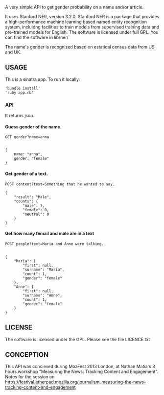 A very simple API to get gender probability on a name and/or article. 

It uses Stanford NER, version 3.2.0.  Stanford NER is a package that provides a high-performance machine learning based named entity recognition system, incluidng facilities to train models from supervised training data and pre-trained models for English. The software is licensed under full GPL. You can find the software in lib/ner/

The name's gender is recognized based on estatical census data from US and UK.

## USAGE

This is a sinatra app. To run it locally:


    'bundle install'
    'ruby app.rb'

### API

It returns json.

#### Guess gender of the name.

    GET gender?name=anna


    {
        name: "anna",
        gender: "female"
    }

#### Get gender of a text.

    POST content?text=Something that he wanted to say.

    {
        "result": "Male",
        "counts": {
            "male": 7,
            "female": 0,
            "neutral": 0
        }
    }

#### Get how many femail and male are in a text

    POST people?text=Maria and Anne were talking.


    {
        "Maria": {
            "first": null,
            "surname": "Maria",
            "count": 1,
            "gender": "female"
        },
        "Anne": {
            "first": null,
            "surname": "Anne",
            "count": 1,
            "gender": "female"
        }
    }


## LICENSE

The software is licensed under the GPL.  Please see the file LICENCE.txt


## CONCEPTION

This API was concieved during MozFest 2013 London, at Nathan Matia's 3 hours workshop "Measuring the News: Tracking Content and Engagement". Notes for the session on https://festival.etherpad.mozilla.org/journalism_measuring-the-news-tracking-content-and-engagement
